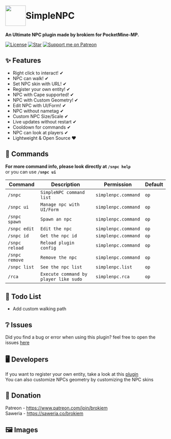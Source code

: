<h1 style="display: flex;align-items: center;"><img src="assets/icon.png" height="64" width="64" alt="">SimpleNPC</h1>

__An Ultimate NPC plugin made by brokiem for PocketMine-MP.__

[![License](https://img.shields.io/github/license/brokiem/SimpleNPC)](https://github.com/brokiem/SimpleNPC)
[![Star](https://img.shields.io/github/stars/Blackjack200/SimpleNPC)](https://github.com/Blackjack200/SimpleNPC/stargazers)
[![Support me on Patreon](https://img.shields.io/endpoint.svg?url=https%3A%2F%2Fshieldsio-patreon.vercel.app%2Fapi%3Fusername%3Dbrokiem%26type%3Dpatrons&style=flat)](https://patreon.com/brokiem)

## ✨ Features

- Right click to interact! ✔
- NPC can walk! ✔
- Set NPC skin with URL! ✔
- Register your own entity! ✔
- NPC with Cape supported! ✔
- NPC with Custom Geometry! ✔
- Edit NPC with UI/Form! ✔
- NPC without nametag ✔
- Custom NPC Size/Scale ✔
- Live updates without restart ✔
- Cooldown for commands ✔
- NPC can look at players ✔
- Lightweight & Open Source ❤

## 💬 Commands

<b>For more command info, please look directly at ```/snpc help```</b><br> or you can use <b>```/snpc ui```</b><br>

| Command            | Description                               | Permission              | Default  |
|--------------------|-------------------------------------------|-------------------------|----------|
| ```/snpc```        | ```SimpleNPC command list```              | ```simplenpc.command``` | ```op``` |
| ```/snpc ui```     | ```Manage npc with UI/Form```             | ```simplenpc.command``` | ```op``` |
| ```/snpc spawn```  | ```Spawn an npc```                        | ```simplenpc.command``` | ```op``` |
| ```/snpc edit```   | ```Edit the npc```                        | ```simplenpc.command``` | ```op``` |
| ```/snpc id```     | ```Get the npc id```                      | ```simplenpc.command``` | ```op``` |
| ```/snpc reload``` | ```Reload plugin config```                | ```simplenpc.command``` | ```op``` |
| ```/snpc remove``` | ```Remove the npc```                      | ```simplenpc.command``` | ```op``` |
| ```/snpc list```   | ```See the npc list```                    | ```simplenpc.list```    | ```op``` |
| ```/rca```         | ```Execute command by player like sudo``` | ```simplenpc.rca```     | ```op``` |

## 📝 Todo List

- Add custom walking path

## ❔ Issues

Did you find a bug or error when using this plugin? feel free to open the
issues [here](https://github.com/brokiem/SimpleNPC/issues/new)

## 🖥 Developers

If you want to register your own entity, take a look at
this [plugin](https://github.com/brokiem-pm-pl/CustomEntity/tree/pm4)<br>
You can also customize NPCs geometry by customizing the NPC skins

## 👑 Donation

Patreon - https://www.patreon.com/join/brokiem <br>
Saweria - https://saweria.co/brokiem

## 🖼 Images

<img src="assets/simplenpc.png" alt="">
<img src="assets/1.17-npc.png" alt="">

